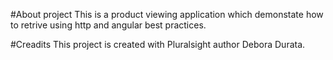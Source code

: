 #About project
This is a product viewing application which demonstate how to retrive using http and angular best practices.

#Creadits
This project is created with Pluralsight author Debora Durata.
